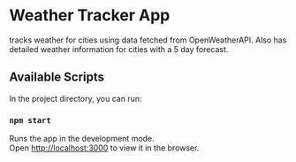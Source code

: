 # Weather Tracker App

tracks weather for cities using data fetched from OpenWeatherAPI. Also has detailed weather information for cities with a 5 day forecast.


## Available Scripts

In the project directory, you can run:

### `npm start`

Runs the app in the development mode.<br />
Open [http://localhost:3000](http://localhost:3000) to view it in the browser.